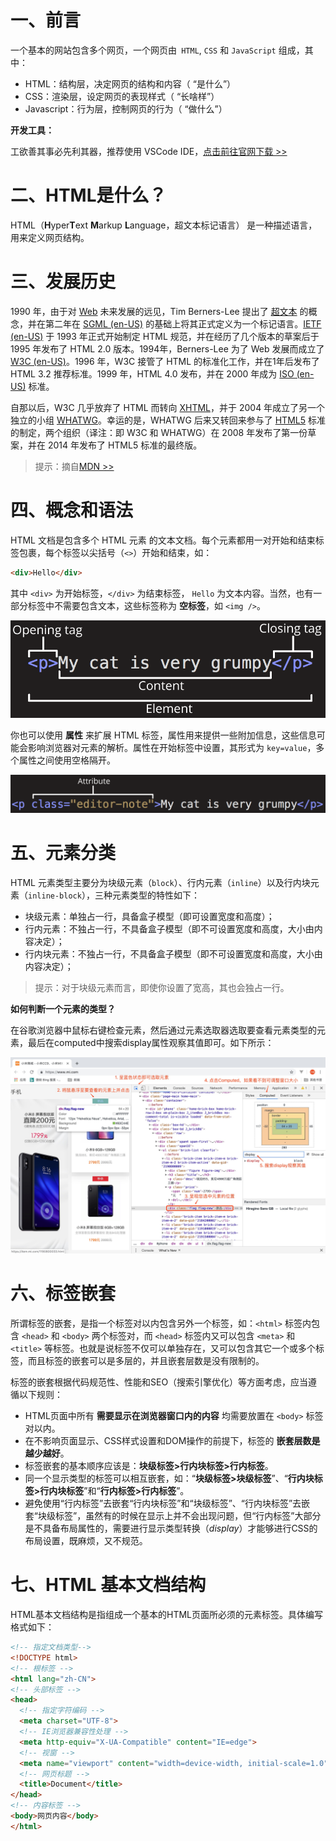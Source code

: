 



# 一、前言

一个基本的网站包含多个网页，一个网页由` HTML`, `CSS` 和 `JavaScript`  组成，其中：

- HTML：结构层，决定网页的结构和内容（ “是什么”）
- CSS：渲染层，设定网页的表现样式（ “长啥样”）
- Javascript：行为层，控制网页的行为（ “做什么”）

**开发工具：**

工欲善其事必先利其器，推荐使用 VSCode IDE，[点击前往官网下载 >>](https://code.visualstudio.com/download)

# 二、HTML是什么？

HTML（**H**yper**T**ext **M**arkup **L**anguage，超文本标记语言） 是一种描述语言，用来定义网页结构。

# 三、发展历史

1990 年，由于对 [Web](https://developer.mozilla.org/zh-CN/docs/Glossary/World_Wide_Web) 未来发展的远见，Tim Berners-Lee 提出了 [超文本](https://developer.mozilla.org/zh-CN/docs/Glossary/Hypertext) 的概念，并在第二年在 [SGML (en-US)](https://developer.mozilla.org/en-US/docs/Glossary/SGML) 的基础上将其正式定义为一个标记语言。[IETF (en-US)](https://developer.mozilla.org/en-US/docs/Glossary/IETF) 于 1993 年正式开始制定 HTML 规范，并在经历了几个版本的草案后于 1995 年发布了 HTML 2.0 版本。1994年，Berners-Lee 为了 Web 发展而成立了 [W3C (en-US)](https://developer.mozilla.org/en-US/docs/Glossary/W3C)。1996 年，W3C 接管了 HTML 的标准化工作，并在1年后发布了 HTML 3.2 推荐标准。1999 年，HTML 4.0 发布，并在 2000 年成为 [ISO (en-US)](https://developer.mozilla.org/en-US/docs/Glossary/ISO) 标准。

自那以后，W3C 几乎放弃了 HTML 而转向 [XHTML](https://developer.mozilla.org/zh-CN/docs/Glossary/XHTML)，并于 2004 年成立了另一个独立的小组 [WHATWG](https://developer.mozilla.org/zh-CN/docs/Glossary/WHATWG)。幸运的是，WHATWG 后来又转回来参与了 [HTML5](https://developer.mozilla.org/zh-CN/docs/Glossary/HTML5) 标准的制定，两个组织（译注：即 W3C 和 WHATWG）在 2008 年发布了第一份草案，并在 2014 年发布了 HTML5 标准的最终版。

> 提示：摘自[MDN >>](https://developer.mozilla.org/zh-CN/docs/Glossary/HTML)

# 四、概念和语法

HTML 文档是包含多个 HTML 元素 的文本文档。每个元素都用一对开始和结束标签包裹，每个标签以尖括号（`<>`）开始和结束，如：

```html
<div>Hello</div>
```

其中 `<div>` 为开始标签，`</div>` 为结束标签， `Hello` 为文本内容。当然，也有一部分标签中不需要包含文本，这些标签称为 **空标签**，如 `<img />`。

![](./IMGS/grumpy-cat-small.png)

你也可以使用 **属性** 来扩展 HTML 标签，属性用来提供一些附加信息，这些信息可能会影响浏览器对元素的解析。属性在开始标签中设置，其形式为 `key=value`，多个属性之间使用空格隔开。

![](./IMGS/grumpy-cat-attribute-small.png)



# 五、元素分类

HTML 元素类型主要分为块级元素（`block`）、行内元素（`inline`）以及行内块元素（`inline-block`），三种元素类型的特性如下：

- 块级元素：单独占一行，具备盒子模型（即可设置宽度和高度）；
- 行内元素：不独占一行，不具备盒子模型（即不可设置宽度和高度，大小由内容决定）；
- 行内块元素：不独占一行，不具备盒子模型（即不可设置宽度和高度，大小由内容决定）；

> 提示：对于块级元素而言，即使你设置了宽高，其也会独占一行。

**如何判断一个元素的类型？**

在谷歌浏览器中鼠标右键检查元素，然后通过元素选取器选取要查看元素类型的元素，最后在computed中搜索display属性观察其值即可。如下所示：

![](./IMGS/check_display.png)

# 六、标签嵌套

所谓标签的嵌套，是指一个标签对以内包含另外一个标签，如：`<html>` 标签内包含 `<head>` 和 `<body>` 两个标签对，而 `<head>` 标签内又可以包含 `<meta>` 和`<title>` 等标签。也就是说标签不仅可以单独存在，又可以包含其它一个或多个标签，而且标签的嵌套可以是多层的，并且嵌套层数是没有限制的。

标签的嵌套根据代码规范性、性能和SEO（搜索引擎优化）等方面考虑，应当遵循以下规则：

- HTML页面中所有 **需要显示在浏览器窗口内的内容** 均需要放置在 `<body>` 标签对以内。
- 在不影响页面显示、CSS样式设置和DOM操作的前提下，标签的 **嵌套层数是越少越好**。
- 标签嵌套的基本顺序应该是：**块级标签>行内块标签>行内标签**。
- 同一个显示类型的标签可以相互嵌套，如：“**块级标签>块级标签**”、“**行内块标签>行内块标签**”和“**行内标签>行内标签**”。
- 避免使用“行内标签”去嵌套“行内块标签”和“块级标签”、“行内块标签”去嵌套“块级标签”，虽然有的时候在显示上并不会出现问题，但“行内标签”大部分是不具备布局属性的，需要进行显示类型转换（*display*）才能够进行CSS的布局设置，既麻烦，又不规范。

# 七、HTML 基本文档结构

HTML基本文档结构是指组成一个基本的HTML页面所必须的元素标签。具体编写格式如下：

```html
<!-- 指定文档类型-->
<!DOCTYPE html>
<!-- 根标签 -->
<html lang="zh-CN">
<!-- 头部标签 -->
<head>
  <!-- 指定字符编码 -->
  <meta charset="UTF-8">
  <!-- IE浏览器兼容性处理 -->
  <meta http-equiv="X-UA-Compatible" content="IE=edge">
  <!-- 视窗 -->
  <meta name="viewport" content="width=device-width, initial-scale=1.0">
  <!-- 网页标题 -->
  <title>Document</title>
</head>
<!-- 内容标签 -->
<body>网页内容</body>
</html>
```





















